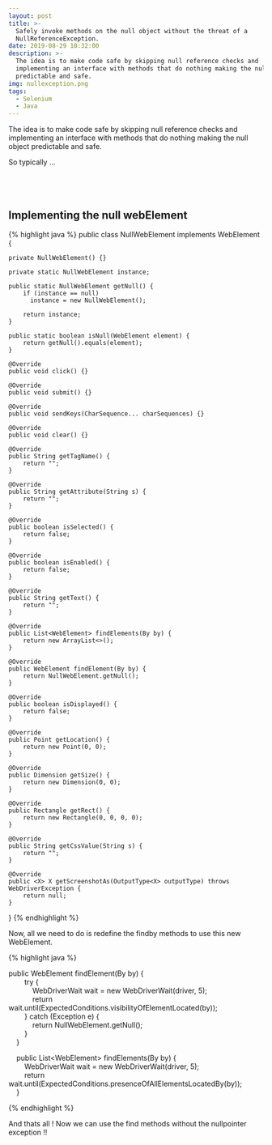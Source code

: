 ```yaml
---
layout: post
title: >-
  Safely invoke methods on the null object without the threat of a
  NullReferenceException.
date: 2019-08-29 10:32:00
description: >-
  The idea is to make code safe by skipping null reference checks and
  implementing an interface with methods that do nothing making the null object
  predictable and safe.
img: nullexception.png
tags:
  - Selenium
  - Java
---
```


The idea is to make code safe by skipping null reference checks and implementing an interface with methods that do nothing making the null object predictable and safe.

So typically ...

## &nbsp;

## Implementing the null webElement&nbsp;

{% highlight java %}
  public class NullWebElement implements WebElement {

    private NullWebElement() {}

    private static NullWebElement instance;

    public static NullWebElement getNull() {
        if (instance == null)
          instance = new NullWebElement();

        return instance;
    }

    public static boolean isNull(WebElement element) {
        return getNull().equals(element);
    }

    @Override
    public void click() {}

    @Override
    public void submit() {}

    @Override
    public void sendKeys(CharSequence... charSequences) {}

    @Override
    public void clear() {}

    @Override
    public String getTagName() {
        return "";
    }

    @Override
    public String getAttribute(String s) {
        return "";
    }

    @Override
    public boolean isSelected() {
        return false;
    }

    @Override
    public boolean isEnabled() {
        return false;
    }

    @Override
    public String getText() {
        return "";
    }

    @Override
    public List<WebElement> findElements(By by) {
        return new ArrayList<>();
    }

    @Override
    public WebElement findElement(By by) {
        return NullWebElement.getNull();
    }

    @Override
    public boolean isDisplayed() {
        return false;
    }

    @Override
    public Point getLocation() {
        return new Point(0, 0);
    }

    @Override
    public Dimension getSize() {
        return new Dimension(0, 0);
    }

    @Override
    public Rectangle getRect() {
        return new Rectangle(0, 0, 0, 0);
    }

    @Override
    public String getCssValue(String s) {
        return "";
    }

    @Override
    public <X> X getScreenshotAs(OutputType<X> outputType) throws WebDriverException {
        return null;
    }
}
{% endhighlight %}

Now, all we need to do is redefine the findby methods to use this new WebElement.

{% highlight java %}

public WebElement findElement(By by) \{<br>&nbsp; &nbsp; &nbsp; &nbsp; try \{<br>&nbsp; &nbsp; &nbsp; &nbsp; &nbsp; &nbsp; WebDriverWait wait = new WebDriverWait(driver, 5);<br>&nbsp; &nbsp; &nbsp; &nbsp; &nbsp; &nbsp; return wait.until(ExpectedConditions.visibilityOfElementLocated(by));<br>&nbsp; &nbsp; &nbsp; &nbsp; \} catch (Exception e) \{<br>&nbsp; &nbsp; &nbsp; &nbsp; &nbsp; &nbsp; return NullWebElement.getNull();<br>&nbsp; &nbsp; &nbsp; &nbsp; \}<br>&nbsp; &nbsp; \}

&nbsp; &nbsp; public List&lt;WebElement&gt; findElements(By by) \{<br>&nbsp; &nbsp; &nbsp; &nbsp; WebDriverWait wait = new WebDriverWait(driver, 5);<br>&nbsp; &nbsp; &nbsp; &nbsp; return wait.until(ExpectedConditions.presenceOfAllElementsLocatedBy(by));<br>&nbsp; &nbsp; \}

{% endhighlight %}

And thats all \! Now we can use the find methods without the nullpointer exception \!\!

&nbsp;